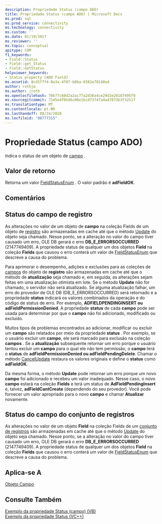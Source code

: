 ```yaml
---
description: Propriedade Status (campo ADO)
title: Propriedade Status (campo ADO) | Microsoft Docs
ms.prod: sql
ms.prod_service: connectivity
ms.technology: connectivity
ms.custom: ''
ms.date: 01/19/2017
ms.reviewer: ''
ms.topic: conceptual
apitype: COM
f1_keywords:
- Field::Status
- Field::get_Status
- Field::GetStatus
helpviewer_keywords:
- Status property [ADO Field]
ms.assetid: 8cd1f7f4-0a3a-4f07-b8ba-6582e70140ad
author: rothja
ms.author: jroth
ms.openlocfilehash: 70b77c60d2a2ac77a2d36a4ce29d2e20187495f9
ms.sourcegitcommit: 7345e4f05d6c06e1bcd73747a4a47873b3f3251f
ms.translationtype: MT
ms.contentlocale: pt-BR
ms.lasthandoff: 08/24/2020
ms.locfileid: "88777315"
---
```

# <a name="status-property-ado-field"></a>Propriedade Status (campo ADO)
Indica o status de um objeto de [campo](./field-object.md) .  
  
## <a name="return-value"></a>Valor de retorno  
 Retorna um valor [FieldStatusEnum](./fieldstatusenum.md) . O valor padrão é **adFieldOK**.  
  
## <a name="remarks"></a>Comentários  
  
## <a name="record-field-status"></a>Status do campo de registro  
 As alterações no valor de um objeto de **campo** na coleção Fields de um objeto de [registro](./record-object-ado.md) são armazenadas em cache até que o método [Update](./update-method.md) do objeto seja chamado. Nesse ponto, se a alteração no valor do campo tiver causado um erro, OLE DB gerará o erro **DB_E_ERRORSOCCURRED** (2147749409). A propriedade status de qualquer um dos objetos **Field** na coleção **Fields** que causou o erro conterá um valor de [FieldStatusEnum](./fieldstatusenum.md) que descreve a causa do problema.  
  
 Para aprimorar o desempenho, adições e exclusões para as coleções de [campos](./fields-collection-ado.md) do objeto de **registro** são armazenadas em cache até que o método de **atualização** seja chamado e, em seguida, as alterações sejam feitas em uma atualização otimista em lote. Se o método **Update** não for chamado, o servidor não será atualizado. Se alguma atualização falhar, um erro do provedor de OLE DB (DB_E_ERRORSOCCURRED) será retornado e a propriedade **status** indicará os valores combinados da operação e do código de status de erro. Por exemplo, **ADFIELDPENDINGINSERT ou adFieldPermissionDenied**. A propriedade **status** de cada **campo** pode ser usada para determinar por que o **campo** não foi adicionado, modificado ou excluído.  
  
 Muitos tipos de problemas encontrados ao adicionar, modificar ou excluir um **campo** são relatados por meio da propriedade **status** . Por exemplo, se o usuário excluir um **campo**, ele será marcado para exclusão na coleção **campos** . Se a **atualização** subsequente retornar um erro porque o usuário tentou excluir um **campo** para o qual ele não tem permissão, o **campo** terá o **status** de **adFieldPermissionDenied ou adFieldPendingDelete**. Chamar o método [CancelUpdate](./cancelupdate-method-ado.md) restaura os valores originais e define o **status** como **adFieldOK**.  
  
 Da mesma forma, o método **Update** pode retornar um erro porque um novo **campo** foi adicionado e recebeu um valor inadequado. Nesse caso, o novo **campo** estará na coleção **Fields** e terá um status de **AdFieldPendingInsert** e, talvez, **adFieldCantCreate** (dependendo do seu provedor). Você pode fornecer um valor apropriado para o novo **campo** e chamar **Atualizar** novamente.  
  
## <a name="recordset-field-status"></a>Status do campo do conjunto de registros  
 As alterações no valor de um objeto **Field** na coleção Fields de um [conjunto de registros](./recordset-object-ado.md) são armazenadas em cache até que o método [Update](./update-method.md) do objeto seja chamado. Nesse ponto, se a alteração no valor do campo tiver causado um erro, OLE DB gerará o erro **DB_E_ERRORSOCCURRED** (2147749409). A propriedade status de qualquer um dos objetos **Field** na coleção **Fields** que causou o erro conterá um valor de [FieldStatusEnum](./fieldstatusenum.md) que descreve a causa do problema.  
  
## <a name="applies-to"></a>Aplica-se A  
 [Objeto Campo](./field-object.md)  
  
## <a name="see-also"></a>Consulte Também  
 [Exemplo da propriedade Status (campo) (VB)](./status-property-example-field-vb.md)   
 [Exemplo da propriedade Status (VC++)](./status-property-example-vc.md)